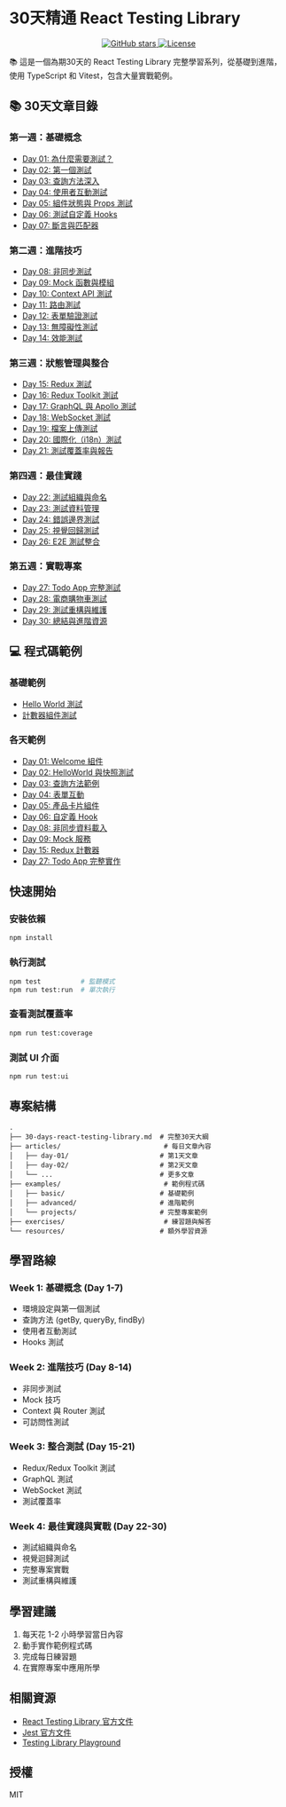 # 30天精通 React Testing Library

<p align="center">
  <a href="https://github.com/recca0120/react-testing-library-book">
    <img src="https://img.shields.io/github/stars/recca0120/react-testing-library-book?style=for-the-badge" alt="GitHub stars">
  </a>
  <a href="https://github.com/recca0120/react-testing-library-book/blob/main/LICENSE">
    <img src="https://img.shields.io/badge/License-MIT-green?style=for-the-badge" alt="License">
  </a>
</p>

📚 這是一個為期30天的 React Testing Library 完整學習系列，從基礎到進階，使用 TypeScript 和 Vitest，包含大量實戰範例。

## 📚 30天文章目錄

### 第一週：基礎概念
- [Day 01: 為什麼需要測試？](articles/day-01/why-testing.md)
- [Day 02: 第一個測試](articles/day-02/first-test.md)
- [Day 03: 查詢方法深入](articles/day-03/query-methods.md)
- [Day 04: 使用者互動測試](articles/day-04/user-interaction.md)
- [Day 05: 組件狀態與 Props 測試](articles/day-05/component-state-props.md)
- [Day 06: 測試自定義 Hooks](articles/day-06/testing-hooks.md)
- [Day 07: 斷言與匹配器](articles/day-07/assertions-matchers.md)

### 第二週：進階技巧
- [Day 08: 非同步測試](articles/day-08/async-testing.md)
- [Day 09: Mock 函數與模組](articles/day-09/mock-functions.md)
- [Day 10: Context API 測試](articles/day-10/context-api-testing.md)
- [Day 11: 路由測試](articles/day-11/router-testing.md)
- [Day 12: 表單驗證測試](articles/day-12/form-validation-testing.md)
- [Day 13: 無障礙性測試](articles/day-13/accessibility-testing.md)
- [Day 14: 效能測試](articles/day-14/performance-testing.md)

### 第三週：狀態管理與整合
- [Day 15: Redux 測試](articles/day-15/redux-testing.md)
- [Day 16: Redux Toolkit 測試](articles/day-16/redux-toolkit-testing.md)
- [Day 17: GraphQL 與 Apollo 測試](articles/day-17/graphql-apollo-testing.md)
- [Day 18: WebSocket 測試](articles/day-18/websocket-testing.md)
- [Day 19: 檔案上傳測試](articles/day-19/file-upload-testing.md)
- [Day 20: 國際化（i18n）測試](articles/day-20/i18n-testing.md)
- [Day 21: 測試覆蓋率與報告](articles/day-21/test-coverage-reporting.md)

### 第四週：最佳實踐
- [Day 22: 測試組織與命名](articles/day-22/test-organization-naming.md)
- [Day 23: 測試資料管理](articles/day-23/test-data-management.md)
- [Day 24: 錯誤邊界測試](articles/day-24/error-boundary-testing.md)
- [Day 25: 視覺回歸測試](articles/day-25/visual-regression-testing.md)
- [Day 26: E2E 測試整合](articles/day-26/e2e-testing-integration.md)

### 第五週：實戰專案
- [Day 27: Todo App 完整測試](articles/day-27/todo-app-complete-testing.md)
- [Day 28: 電商購物車測試](articles/day-28/ecommerce-cart-testing.md)
- [Day 29: 測試重構與維護](articles/day-29/test-refactoring-maintenance.md)
- [Day 30: 總結與進階資源](articles/day-30/summary-advanced-resources.md)

## 💻 程式碼範例

### 基礎範例
- [Hello World 測試](examples/basic/HelloWorld.test.tsx)
- [計數器組件測試](examples/basic/Counter.test.tsx)

### 各天範例
- [Day 01: Welcome 組件](examples/day-01/Welcome.test.tsx)
- [Day 02: HelloWorld 與快照測試](examples/day-02/HelloWorld.test.tsx)
- [Day 03: 查詢方法範例](examples/day-03/)
- [Day 04: 表單互動](examples/day-04/LoginForm.test.tsx)
- [Day 05: 產品卡片組件](examples/day-05/ProductCard.test.tsx)
- [Day 06: 自定義 Hook](examples/day-06/useCounter.test.ts)
- [Day 08: 非同步資料載入](examples/day-08/DataFetcher.test.tsx)
- [Day 09: Mock 服務](examples/day-09/UserList.test.tsx)
- [Day 15: Redux 計數器](examples/day-15/Counter.test.tsx)
- [Day 27: Todo App 完整實作](examples/day-27/TodoApp.test.tsx)

## 快速開始

### 安裝依賴
```bash
npm install
```

### 執行測試
```bash
npm test          # 監聽模式
npm run test:run  # 單次執行
```

### 查看測試覆蓋率
```bash
npm run test:coverage
```

### 測試 UI 介面
```bash
npm run test:ui
```

## 專案結構

```
.
├── 30-days-react-testing-library.md  # 完整30天大綱
├── articles/                          # 每日文章內容
│   ├── day-01/                       # 第1天文章
│   ├── day-02/                       # 第2天文章
│   └── ...                           # 更多文章
├── examples/                          # 範例程式碼
│   ├── basic/                        # 基礎範例
│   ├── advanced/                     # 進階範例
│   └── projects/                     # 完整專案範例
├── exercises/                         # 練習題與解答
└── resources/                        # 額外學習資源
```

## 學習路線

### Week 1: 基礎概念 (Day 1-7)
- 環境設定與第一個測試
- 查詢方法 (getBy, queryBy, findBy)
- 使用者互動測試
- Hooks 測試

### Week 2: 進階技巧 (Day 8-14)
- 非同步測試
- Mock 技巧
- Context 與 Router 測試
- 可訪問性測試

### Week 3: 整合測試 (Day 15-21)
- Redux/Redux Toolkit 測試
- GraphQL 測試
- WebSocket 測試
- 測試覆蓋率

### Week 4: 最佳實踐與實戰 (Day 22-30)
- 測試組織與命名
- 視覺迴歸測試
- 完整專案實戰
- 測試重構與維護

## 學習建議

1. 每天花 1-2 小時學習當日內容
2. 動手實作範例程式碼
3. 完成每日練習題
4. 在實際專案中應用所學

## 相關資源

- [React Testing Library 官方文件](https://testing-library.com/docs/react-testing-library/intro/)
- [Jest 官方文件](https://jestjs.io/docs/getting-started)
- [Testing Library Playground](https://testing-playground.com/)

## 授權

MIT